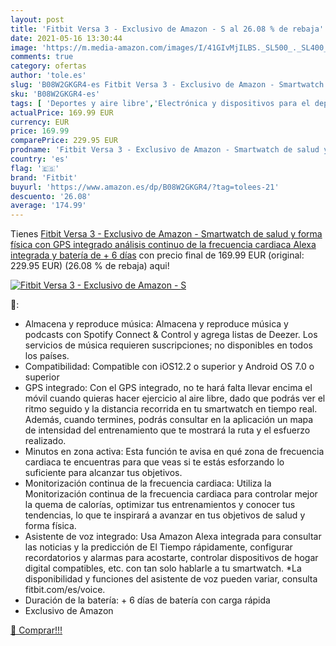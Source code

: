 ```yaml
---
layout: post
title: 'Fitbit Versa 3 - Exclusivo de Amazon - S al 26.08 % de rebaja'
date: 2021-05-16 13:30:44
image: 'https://m.media-amazon.com/images/I/41GIvMjILBS._SL500_._SL400_.jpg'
comments: true
category: ofertas
author: 'tole.es'
slug: 'B08W2GKGR4-es Fitbit Versa 3 - Exclusivo de Amazon - Smartwatch de salud...'
sku: 'B08W2GKGR4-es'
tags: [ 'Deportes y aire libre','Electrónica y dispositivos para el deporte','Monitores de actividad','alexa','fitbit', ]
actualPrice: 169.99 EUR
currency: EUR
price: 169.99
comparePrice: 229.95 EUR
prodname: 'Fitbit Versa 3 - Exclusivo de Amazon - Smartwatch de salud y forma física con GPS integrado  análisis continuo de la frecuencia cardiaca  Alexa integrada y batería de + 6 días'
country: 'es'
flag: '🇪🇸'
brand: 'Fitbit'
buyurl: 'https://www.amazon.es/dp/B08W2GKGR4/?tag=tolees-21'
descuento: '26.08'
average: '174.99'
---
```


Tienes [Fitbit Versa 3 - Exclusivo de Amazon - Smartwatch de salud y forma física con GPS integrado  análisis continuo de la frecuencia cardiaca  Alexa integrada y batería de + 6 días](https://www.amazon.es/dp/B08W2GKGR4/?tag=tolees-21) con precio final de  169.99 EUR (original: 229.95 EUR) (26.08 %  de rebaja) aqui!

[![Fitbit Versa 3 - Exclusivo de Amazon - S](https://m.media-amazon.com/images/I/41GIvMjILBS._SL500_._SL400_.jpg)](https://www.amazon.es/dp/B08W2GKGR4/?tag=tolees-21)

🔎:

- Almacena y reproduce música: Almacena y reproduce música y podcasts con Spotify Connect & Control y agrega listas de Deezer. Los servicios de música requieren suscripciones; no disponibles en todos los países.
- Compatibilidad: Compatible con iOS12.2 o superior y Android OS 7.0 o superior
- GPS integrado: Con el GPS integrado, no te hará falta llevar encima el móvil cuando quieras hacer ejercicio al aire libre, dado que podrás ver el ritmo seguido y la distancia recorrida en tu smartwatch en tiempo real. Además, cuando termines, podrás consultar en la aplicación un mapa de intensidad del entrenamiento que te mostrará la ruta y el esfuerzo realizado.
- Minutos en zona activa: Esta función te avisa en qué zona de frecuencia cardiaca te encuentras para que veas si te estás esforzando lo suficiente para alcanzar tus objetivos.
- Monitorización continua de la frecuencia cardiaca: Utiliza la Monitorización continua de la frecuencia cardiaca para controlar mejor la quema de calorías, optimizar tus entrenamientos y conocer tus tendencias, lo que te inspirará a avanzar en tus objetivos de salud y forma física.
- Asistente de voz integrado: Usa Amazon Alexa integrada para consultar las noticias y la predicción de El Tiempo rápidamente, configurar recordatorios y alarmas para acostarte, controlar dispositivos de hogar digital compatibles, etc. con tan solo hablarle a tu smartwatch. *La disponibilidad y funciones del asistente de voz pueden variar, consulta fitbit.com/es/voice.
- Duración de la batería: + 6 días de batería con carga rápida
- Exclusivo de Amazon

[🛒 Comprar!!!](https://www.amazon.es/dp/B08W2GKGR4/?tag=tolees-21)
